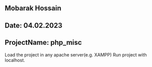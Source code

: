 ## Mobarak Hossain
## Date: 04.02.2023
## ProjectName: php_misc

Load the project in any apache server(e.g. XAMPP) 
Run project with localhost.
